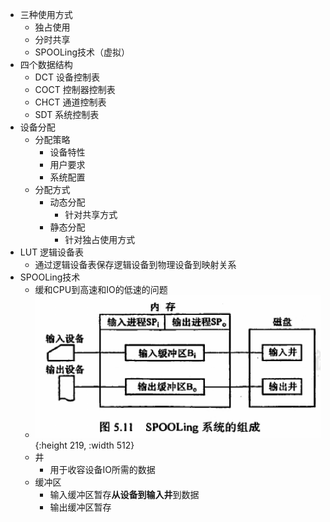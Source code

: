 - 三种使用方式
	- 独占使用
	- 分时共享
	- SPOOLing技术（虚拟）
- 四个数据结构
	- DCT 设备控制表
	- COCT 控制器控制表
	- CHCT 通道控制表
	- SDT 系统控制表
- 设备分配
	- 分配策略
		- 设备特性
		- 用户要求
		- 系统配置
	- 分配方式
		- 动态分配
			- 针对共享方式
		- 静态分配
			- 针对独占使用方式
- LUT 逻辑设备表
	- 通过逻辑设备表保存逻辑设备到物理设备到映射关系
- SPOOLing技术
	- 缓和CPU到高速和IO的低速的问题
	- ![image.png](../assets/image_1630656403645_0.png){:height 219, :width 512}
	- 井
		- 用于收容设备IO所需的数据
	- 缓冲区
		- 输入缓冲区暂存**从设备到输入井**到数据
		- 输出缓冲区暂存